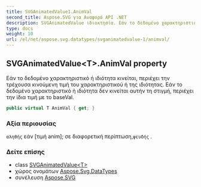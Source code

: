 ```yaml
---
title: SVGAnimatedValue1.AnimVal
second_title: Aspose.SVG για Αναφορά API .NET
description: SVGAnimatedValue ιδιοκτησία. Εάν το δεδομένο χαρακτηριστικό ή ιδιότητα κινείται περιέχει την τρέχουσα κινούμενη τιμή του χαρακτηριστικού ή της ιδιότητας. Εάν το δεδομένο χαρακτηριστικό ή ιδιότητα δεν κινείται αυτήν τη στιγμή περιέχει την ίδια τιμή με το baseVal.
type: docs
weight: 10
url: /el/net/aspose.svg.datatypes/svganimatedvalue-1/animval/
---
```

## SVGAnimatedValue&lt;T&gt;.AnimVal property

Εάν το δεδομένο χαρακτηριστικό ή ιδιότητα κινείται, περιέχει την τρέχουσα κινούμενη τιμή του χαρακτηριστικού ή της ιδιότητας. Εάν το δεδομένο χαρακτηριστικό ή ιδιότητα δεν κινείται αυτήν τη στιγμή, περιέχει την ίδια τιμή με το baseVal.

```csharp
public virtual T AnimVal { get; }
```

### Αξία περιουσίας

`αληθής` εάν [τιμή anim]; σε διαφορετική περίπτωση,`ψευδής` .

### Δείτε επίσης

* class [SVGAnimatedValue&lt;T&gt;](../)
* χώρος ονομάτων [Aspose.Svg.DataTypes](../../svganimatedvalue-1/)
* συνέλευση [Aspose.SVG](../../../)


